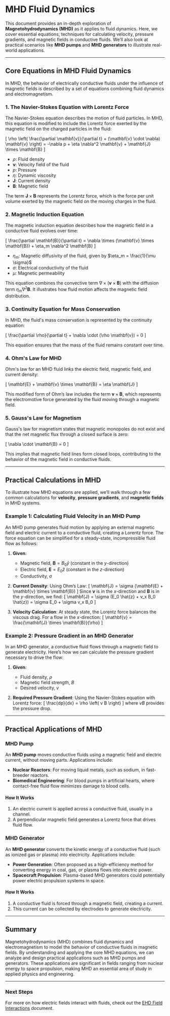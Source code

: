 # MHD Fluid Dynamics

This document provides an in-depth exploration of **Magnetohydrodynamics (MHD)** as it applies to fluid dynamics. Here, we cover essential equations, techniques for calculating velocity, pressure gradients, and magnetic fields in conductive fluids. We’ll also look at practical scenarios like **MHD pumps** and **MHD generators** to illustrate real-world applications.

---

## Core Equations in MHD Fluid Dynamics

In MHD, the behavior of electrically conductive fluids under the influence of magnetic fields is described by a set of equations combining fluid dynamics and electromagnetism.

### 1. **The Navier-Stokes Equation with Lorentz Force**

The Navier-Stokes equation describes the motion of fluid particles. In MHD, this equation is modified to include the Lorentz force exerted by the magnetic field on the charged particles in the fluid:

\[
\rho \left( \frac{\partial \mathbf{v}}{\partial t} + (\mathbf{v} \cdot \nabla) \mathbf{v} \right) = -\nabla p + \eta \nabla^2 \mathbf{v} + \mathbf{J} \times \mathbf{B}
\]

- $\rho$: Fluid density
- $\mathbf{v}$: Velocity field of the fluid
- $p$: Pressure
- $\eta$: Dynamic viscosity
- $\mathbf{J}$: Current density
- $\mathbf{B}$: Magnetic field

The term $\mathbf{J} \times \mathbf{B}$ represents the Lorentz force, which is the force per unit volume exerted by the magnetic field on the moving charges in the fluid.

### 2. **Magnetic Induction Equation**

The magnetic induction equation describes how the magnetic field in a conductive fluid evolves over time:

\[
\frac{\partial \mathbf{B}}{\partial t} = \nabla \times (\mathbf{v} \times \mathbf{B}) + \eta_m \nabla^2 \mathbf{B}
\]

- $\eta_m$: Magnetic diffusivity of the fluid, given by $\eta_m = \frac{1}{\mu \sigma}$
- $\sigma$: Electrical conductivity of the fluid
- $\mu$: Magnetic permeability

This equation combines the convective term $\nabla \times (\mathbf{v} \times \mathbf{B})$ with the diffusion term $\eta_m \nabla^2 \mathbf{B}$. It illustrates how fluid motion affects the magnetic field distribution.

### 3. **Continuity Equation for Mass Conservation**

In MHD, the fluid's mass conservation is represented by the continuity equation:

\[
\frac{\partial \rho}{\partial t} + \nabla \cdot (\rho \mathbf{v}) = 0
\]

This equation ensures that the mass of the fluid remains constant over time.

### 4. **Ohm's Law for MHD**

Ohm's law for an MHD fluid links the electric field, magnetic field, and current density:

\[
\mathbf{E} + \mathbf{v} \times \mathbf{B} = \eta \mathbf{J}
\]

This modified form of Ohm’s law includes the term $\mathbf{v} \times \mathbf{B}$, which represents the electromotive force generated by the fluid moving through a magnetic field.

### 5. **Gauss's Law for Magnetism**

Gauss's law for magnetism states that magnetic monopoles do not exist and that the net magnetic flux through a closed surface is zero:

\[
\nabla \cdot \mathbf{B} = 0
\]

This implies that magnetic field lines form closed loops, contributing to the behavior of the magnetic field in conductive fluids.

---

## Practical Calculations in MHD

To illustrate how MHD equations are applied, we’ll walk through a few common calculations for **velocity**, **pressure gradients**, and **magnetic fields** in MHD systems.

### Example 1: Calculating Fluid Velocity in an MHD Pump

An MHD pump generates fluid motion by applying an external magnetic field and electric current to a conductive fluid, creating a Lorentz force. The force equation can be simplified for a steady-state, incompressible fluid flow as follows:

1. **Given**:
   - Magnetic field, $\mathbf{B} = B_0 \hat{y}$ (constant in the $y$-direction)
   - Electric field, $\mathbf{E} = E_0 \hat{z}$ (constant in the $z$-direction)
   - Conductivity, $\sigma$

2. **Current Density**:
   Using Ohm’s Law:
   \[
   \mathbf{J} = \sigma (\mathbf{E} + \mathbf{v} \times \mathbf{B})
   \]
   Since $\mathbf{v}$ is in the $x$-direction and $\mathbf{B}$ is in the $y$-direction, we find:
   \[
   \mathbf{J} = \sigma (E_0 \hat{z} + v_x B_0 \hat{z}) = \sigma E_0 + \sigma v_x B_0
   \]

3. **Velocity Calculation**:
   At steady state, the Lorentz force balances the viscous drag. For a flow in the $x$-direction:
   \[
   \mathbf{v} = \frac{\mathbf{J} \times \mathbf{B}}{\rho}
   \]

### Example 2: Pressure Gradient in an MHD Generator

In an MHD generator, a conductive fluid flows through a magnetic field to generate electricity. Here’s how we can calculate the pressure gradient necessary to drive the flow:

1. **Given**:
   - Fluid density, $\rho$
   - Magnetic field strength, $B$
   - Desired velocity, $v$

2. **Required Pressure Gradient**:
   Using the Navier-Stokes equation with Lorentz force:
   \[
   \frac{dp}{dx} = \rho \left( v B \right)
   \]
   where $v B$ provides the pressure drop.

---

## Practical Applications of MHD

### MHD Pump

An **MHD pump** moves conductive fluids using a magnetic field and electric current, without moving parts. Applications include:

- **Nuclear Reactors**: For moving liquid metals, such as sodium, in fast-breeder reactors.
- **Biomedical Engineering**: For blood pumps in artificial hearts, where contact-free fluid flow minimizes damage to blood cells.

#### How It Works
1. An electric current is applied across a conductive fluid, usually in a channel.
2. A perpendicular magnetic field generates a Lorentz force that drives fluid flow.

### MHD Generator

An **MHD generator** converts the kinetic energy of a conductive fluid (such as ionized gas or plasma) into electricity. Applications include:

- **Power Generation**: Often proposed as a high-efficiency method for converting energy in coal, gas, or plasma flows into electric power.
- **Spacecraft Propulsion**: Plasma-based MHD generators could potentially power electric propulsion systems in space.

#### How It Works
1. A conductive fluid is forced through a magnetic field, creating a current.
2. This current can be collected by electrodes to generate electricity.

---

## Summary

Magnetohydrodynamics (MHD) combines fluid dynamics and electromagnetism to model the behavior of conductive fluids in magnetic fields. By understanding and applying the core MHD equations, we can analyze and design practical applications such as MHD pumps and generators. These applications are significant in fields ranging from nuclear energy to space propulsion, making MHD an essential area of study in applied physics and engineering.

---

### Next Steps

For more on how electric fields interact with fluids, check out the [EHD Field Interactions](04_EHD_Field_Interactions.md) document.
